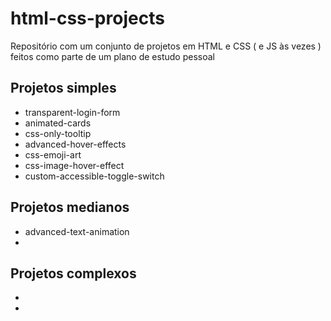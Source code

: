 # html-css-projects

Repositório com um conjunto de projetos em HTML e CSS ( e JS às vezes ) feitos como parte de um plano de estudo pessoal

## Projetos simples
- transparent-login-form
- animated-cards
- css-only-tooltip
- advanced-hover-effects
- css-emoji-art
- css-image-hover-effect
- custom-accessible-toggle-switch

## Projetos medianos
- advanced-text-animation
- 

## Projetos complexos
- 
- 
